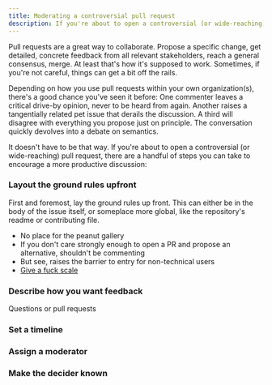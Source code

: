 ```yaml
---
title: Moderating a controversial pull request
description: If you're about to open a controversial (or wide-reaching) issue or pull request, there are a handful of steps you can take to set yourself up for success.
---
```


Pull requests are a great way to collaborate. Propose a specific change, get detailed, concrete feedback from all relevant stakeholders, reach a general consensus, merge. At least that's how it's supposed to work. Sometimes, if you're not careful, things can get a bit off the rails.

Depending on how you use pull requests within your own organization(s), there's a good chance you've seen it before: One commenter leaves a critical drive-by opinion, never to be heard from again. Another raises a tangentially related pet issue that derails the discussion. A third will disagree with everything you propose just on principle. The conversation quickly devolves into a debate on semantics.

It doesn't have to be that way. If you're about to open a controversial (or wide-reaching) pull request, there are a handful of steps you can take to encourage a more productive discussion:

### Layout the ground rules upfront

First and foremost, lay the ground rules up front. This can either be in the body of the issue itself, or someplace more global, like the repository's readme or contributing file.

* No place for the peanut gallery
* If you don't care strongly enough to open a PR and propose an alternative, shouldn't be commenting
* But see, raises the barrier to entry for non-technical users
* [Give a fuck scale](http://blog.capwatkins.com/the-sliding-scale-of-giving-a-fuck)

### Describe how you want feedback

Questions or pull requests

### Set a timeline

### Assign a moderator

### Make the decider known
